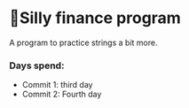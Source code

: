 # 💸Silly finance program
A program to practice strings a bit more.

### Days spend:
* Commit 1: third day
* Commit 2: Fourth day